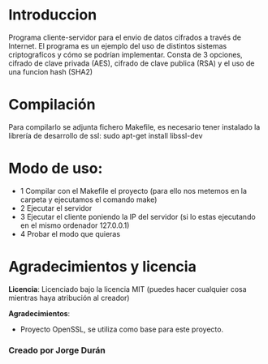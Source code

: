 # Introduccion
Programa cliente-servidor para el envio de datos cifrados a través de Internet. El programa es un ejemplo del uso de distintos sistemas criptografícos y cómo se podrían implementar. Consta de 3 opciones, cifrado de clave privada (AES), cifrado de clave publica (RSA) y el uso de una funcion hash (SHA2)

# Compilación
Para compilarlo se adjunta fichero Makefile, es necesario tener instalado la librería de desarrollo de ssl:
sudo apt-get install libssl-dev

# Modo de uso:

- 1 Compilar con el Makefile el proyecto (para ello nos metemos en la carpeta y ejecutamos el comando make)
- 2 Ejecutar el servidor
- 3 Ejecutar el cliente poniendo la IP del servidor (si lo estas ejecutando en el mismo ordenador 127.0.0.1) 
- 4 Probar el modo que quieras

# Agradecimientos y licencia
**Licencia**: Licenciado bajo la licencia MIT (puedes hacer cualquier cosa mientras haya atribución al creador)

**Agradecimientos**:
- Proyecto OpenSSL, se utiliza como base para este proyecto.

### Creado por Jorge Durán
